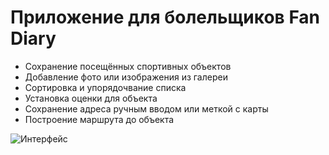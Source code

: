 # Приложение для болельщиков Fan Diary
- Сохранение посещённых спортивных объектов
- Добавление фото или изображения из галереи
- Сортировка и упорядочвание списка
- Установка оценки для объекта
- Сохранение адреса ручным вводом или меткой с карты
- Построение маршрута до объекта


![Интерфейс](https://img1.akspic.ru/previews/9/9/1/9/6/169199/169199-smartfon-Vozdushnyy_sharik-sinij-chelovek-zhest-x750.jpg)
